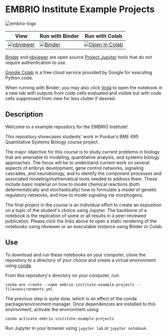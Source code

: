 # EMBRIO Institute Example Projects

![embrio-logo](https://user-images.githubusercontent.com/31709066/118169993-98654600-b3f7-11eb-9a9d-f3cbae6151cd.PNG)

| **View** | **Run with Binder** | **Run with Colab** |
| --- | --- | --- |
| [![nbviewer](https://raw.githubusercontent.com/jupyter/design/master/logos/Badges/nbviewer_badge.svg)](https://nbviewer.jupyter.org/github/thompsonmj/purdue-bme-695-notebooks/tree/main/) | [![Binder](https://mybinder.org/badge_logo.svg)](https://mybinder.org/v2/gh/thompsonmj/purdue-bme-695-notebooks/main) | [![Open In Colab](https://colab.research.google.com/assets/colab-badge.svg)](https://colab.research.google.com/github/thompsonmj/purdue-bme-695-notebooks) |


[Binder](https://jupyter.org/binder) and [nbviewer](https://nbviewer.jupyter.org/) are open source [Project Jupyter](https://jupyter.org/index.html) tools that do not require authentication to use. 

[Google Colab](https://colab.research.google.com/notebooks/intro.ipynb) is a free cloud service provided by Google for executing Python code.

When running with Binder, you may also click [Voilà](https://voila.readthedocs.io/en/latest/?badge=latest) to open the notebook in a new tab with outputs from code cells evaluated and visible but with code cells suppressed from view for less clutter if desired. 

## Description

Welcome to a example repository for the EMBRIO Institute!

This repository showcases students' work in Purdue's BME 695 Quantitative Systems Biology course project.

The major objective for this course is to study current problems in biology that are amenable to modeling, quantitative analysis, and systems biology approaches. The focus will be to understand current work on several aspects of embryo development, gene control networks, signaling cascades, and neurobiology, and to identify the component processes and associated modeling/mathematical tools needed to address them. These include basic material on how to model chemical reactions (both deterministically and stochastically) how to formulate a model of genetic regulatory networks, and how to model signaling via morphogens. 

The final project in the course is an individual effort to create an exposition on a topic of the student's choice using Jupyter. The backbone of a notebook is the replication of some or all results in a peer-reviewed publication. Please click the links above to open a static rendering of the notebooks using nbviewer or an executable instance using Binder or Colab. 

## Use

To download and run these notebooks on your computer, clone the repository to a directory of your choice and create a virtual environment using [conda](https://www.anaconda.com/products/individual).

From this repository's directory on your computer, run:

`conda env create --name embrio-institute-example-projects --file=environments.yml`

The previous step is quite slow, which is an effect of the conda package/environment manager. Once dependencies are installed to this environment, activate the environment using:

`conda activate embrio-institute-example-projects`

Run Jupyter in your browser using `jupyter lab` or `jupyter notebook`.


